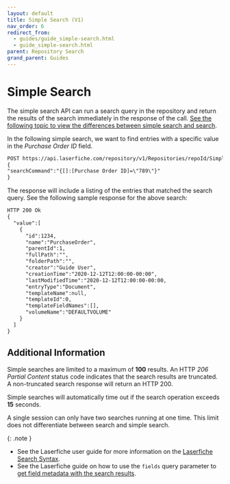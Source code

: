 ```yaml
---
layout: default
title: Simple Search (V1)
nav_order: 6
redirect_from:
  - guides/guide_simple-search.html
  - guide_simple-search.html
parent: Repository Search
grand_parent: Guides
---
```


<!--© 2024 Laserfiche.
See LICENSE-DOCUMENTATION and LICENSE-CODE in the project root for license information.-->

# Simple Search

The simple search API can run a search query in the repository and return the results of the search immediately in the response of the call. [See the following topic to view the differences between simple search and search](../guide_search-vs-simple-search/).

In the following simple search, we want to find entries with a specific value in the _Purchase Order ID_ field.

```xml
POST https://api.laserfiche.com/repository/v1/Repositories/repoId/SimpleSearches
{
"searchCommand":"{[]:[Purchase Order ID]=\"789\"}"
}
```

The response will include a listing of the entries that matched the search query. See the following sample response for the above search:

```xml
HTTP 200 Ok
{
  "value":[
    {
      "id":1234,
      "name":"PurchaseOrder",
      "parentId":1,
      "fullPath":"",
      "folderPath":"",
      "creator":"Guide User",
      "creationTime":"2020-12-12T12:00:00-00:00",
      "lastModifiedTime":"2020-12-12T12:00:00-00:00,
      "entryType":"Document",
      "templateName":null,
      "templateId":0,
      "templateFieldNames":[],
      "volumeName":"DEFAULTVOLUME"
    }
  ]
}
```

## Additional Information

Simple searches are limited to a maximum of **100** results. An HTTP _206 Partial Content_ status code indicates that the search results are truncated. A non-truncated search response will return an HTTP 200.

Simple searches will automatically time out if the search operation exceeds **15** seconds.

A single session can only have two searches running at one time. This limit does not differentiate between search and simple search.

{: .note }

- See the Laserfiche user guide for more information on the [Laserfiche Search Syntax](https://doc.laserfiche.com/laserfiche.documentation/11/userguide/en-us/Default.htm#../Subsystems/client_wa/Content/Search/Advanced/Template_Field.htm).
- See the Laserfiche guide on how to use the `fields` query parameter to [get field metadata with the search results](../../documents-and-folders/guide_get-folder-listing/#retrieve-field-metadata-for-each-document).
